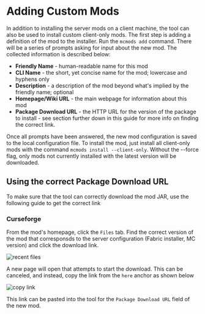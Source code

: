 # Adding Custom Mods

In addition to installing the server mods on a client machine, the tool can also be used to install custom client-only mods. The first step is adding a definition of the mod to the installer. Run the `mcmods add` command. There will be a series of prompts asking for input about the new mod. The collected information is described below:

* **Friendly Name** - human-readable name for this mod
* **CLI Name** - the short, yet concise name for the mod; lowercase and hyphens only
* **Description** - a description of the mod beyond what's implied by the friendly name; optional
* **Homepage/Wiki URL** - the main webpage for information about this mod
* **Package Download URL** - the HTTP URL for the version of the package to install - see section further down in this guide for more info on finding the correct link.

Once all prompts have been answered, the new mod configuration is saved to the local configuration file. To install the mod, just install all client-only mods with the command `mcmods install --client-only`. Without the --force flag, only mods not currently installed with the latest version will be downloaded.

## Using the correct Package Download URL

To make sure that the tool can correctly download the mod JAR, use the following guide to get the correct link

### Curseforge

From the mod's homepage, click the `Files` tab. Find the correct version of the mod that corresponsds to the server configuration (Fabric installer, MC version) and click the download link.

![recent files](/RecentFilesView.png)

A new page will open that attempts to start the download. This can be canceled, and instead, copy the link from the `here` anchor as shown below

![copy link](/CopyLink.png)

This link can be pasted into the tool for the `Package Download URL` field of the new mod.